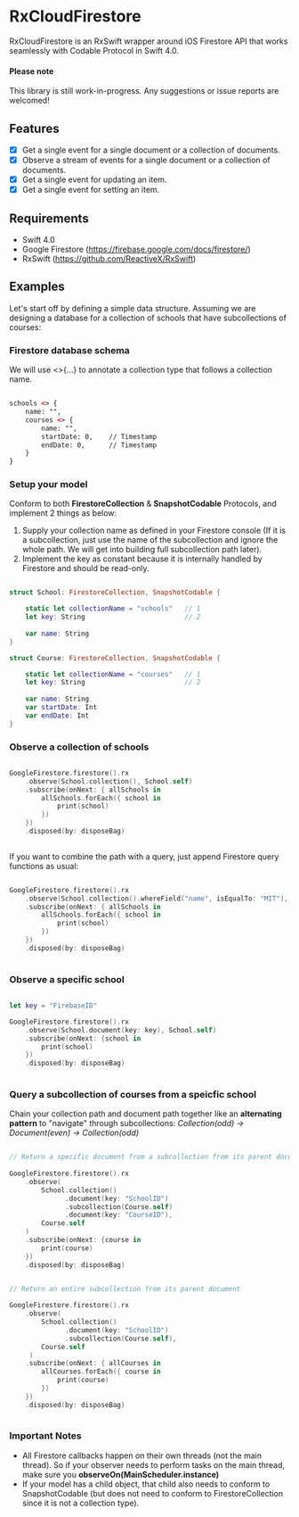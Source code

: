 # RxCloudFirestore
RxCloudFirestore is an RxSwift wrapper around iOS Firestore API that works seamlessly with Codable Protocol in Swift 4.0. 

#### Please note
This library is still work-in-progress. Any suggestions or issue reports are welcomed!

## Features
- [x] Get a single event for a single document or a collection of documents.
- [x] Observe a stream of events for a single document or a collection of documents.
- [x] Get a single event for updating an item.
- [x] Get a single event for setting an item.

## Requirements
- Swift 4.0
- Google Firestore (https://firebase.google.com/docs/firestore/)
- RxSwift (https://github.com/ReactiveX/RxSwift)

## Examples
Let's start off by defining a simple data structure. 
Assuming we are designing a database for a collection of schools that have subcollections of courses:
### Firestore database schema
We will use <>{...} to annotate a collection type that follows a collection name.
```XML

schools <> {
    name: "",
    courses <> {
        name: "",     
        startDate: 0,    // Timestamp
        endDate: 0,      // Timestamp
    }
}

```  

### Setup your model
Conform to both **FirestoreCollection** & **SnapshotCodable** Protocols, and implement 2 things as below:
1. Supply your collection name as defined in your Firestore console (If it is a subcollection, just use the name of the subcollection and ignore the whole path. We will get into building full subcollection path later). 
2. Implement the key as constant because it is internally handled by Firestore and should be read-only.

```swift

struct School: FirestoreCollection, SnapshotCodable {

    static let collectionName = "schools"   // 1
    let key: String                         // 2
    
    var name: String
}

struct Course: FirestoreCollection, SnapshotCodable {

    static let collectionName = "courses"   // 1
    let key: String                         // 2
    
    var name: String
    var startDate: Int
    var endDate: Int
}

```

### Observe a collection of schools
```swift

GoogleFirestore.firestore().rx
    .observe(School.collection(), School.self)
    .subscribe(onNext: { allSchools in
        allSchools.forEach({ school in
            print(school)     
        })
    })
    .disposed(by: disposeBag)
    
```
If you want to combine the path with a query, just append Firestore query functions as usual: 
```swift

GoogleFirestore.firestore().rx
    .observe(School.collection().whereField("name", isEqualTo: "MIT"), School.self)
    .subscribe(onNext: { allSchools in
        allSchools.forEach({ school in
            print(school)     
        })
    })
    .disposed(by: disposeBag)
    
```

### Observe a specific school 
```swift

let key = "FirebaseID"

GoogleFirestore.firestore().rx
    .observe(School.document(key: key), School.self)
    .subscribe(onNext: {school in
        print(school)
    })
    .disposed(by: disposeBag)
    
```

### Query a subcollection of courses from a speicfic school
Chain your collection path and document path together like an **alternating pattern** to "navigate" through subcollections: 
*Collection(odd) -> Document(even) -> Collection(odd)*

```swift

// Return a specific document from a subcollection from its parent document
   
GoogleFirestore.firestore().rx
    .observe(
        School.collection()
              .document(key: "SchoolID")
              .subcollection(Course.self)
              .document(key: "CourseID"), 
        Course.self
    )
    .subscribe(onNext: {course in
        print(course)
    })
    .disposed(by: disposeBag)
```

```swift

// Return an entire subcollection from its parent document
    
GoogleFirestore.firestore().rx
    .observe(
        School.collection()
              .document(key: "SchoolID")
              .subcollection(Course.self), 
        Course.self
     )
    .subscribe(onNext: { allCourses in
        allCourses.forEach({ course in
            print(course)     
        })
    })
    .disposed(by: disposeBag)
    
```

### Important Notes
- All Firestore callbacks happen on their own threads (not the main thread). So if your observer needs to perform tasks on the main thread, make sure you **observeOn(MainScheduler.instance)**
- If your model has a child object, that child also needs to conform to SnapshotCodable (but does not need to conform to FirestoreCollection since it is not a collection type).
